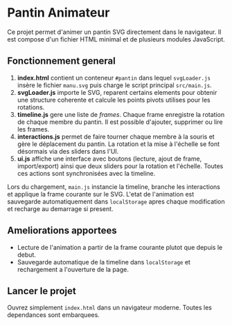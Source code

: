 # Pantin Animateur

Ce projet permet d'animer un pantin SVG directement dans le navigateur. Il est compose d'un fichier HTML minimal et de plusieurs modules JavaScript.

## Fonctionnement general

1. **index.html** contient un conteneur `#pantin` dans lequel `svgLoader.js` insère le fichier `manu.svg` puis charge le script principal `src/main.js`.
2. **svgLoader.js** importe le SVG, reparent certains elements pour obtenir une structure coherente et calcule les points pivots utilises pour les rotations.
3. **timeline.js** gere une liste de *frames*. Chaque frame enregistre la rotation de chaque membre du pantin. Il est possible d'ajouter, supprimer ou lire les frames.
4. **interactions.js** permet de faire tourner chaque membre à la souris et gère le déplacement du pantin. La rotation et la mise à l'échelle se font désormais via des sliders dans l'UI.
5. **ui.js** affiche une interface avec boutons (lecture, ajout de frame, import/export) ainsi que deux sliders pour la rotation et l'échelle. Toutes ces actions sont synchronisées avec la timeline.

Lors du chargement, `main.js` instancie la timeline, branche les interactions et applique la frame courante sur le SVG. L'etat de l'animation est sauvegarde automatiquement dans `localStorage` apres chaque modification et recharge au demarrage si present.

## Ameliorations apportees

- Lecture de l'animation a partir de la frame courante plutot que depuis le debut.
- Sauvegarde automatique de la timeline dans `localStorage` et rechargement a l'ouverture de la page.

## Lancer le projet

Ouvrez simplement `index.html` dans un navigateur moderne. Toutes les dependances sont embarquees.

